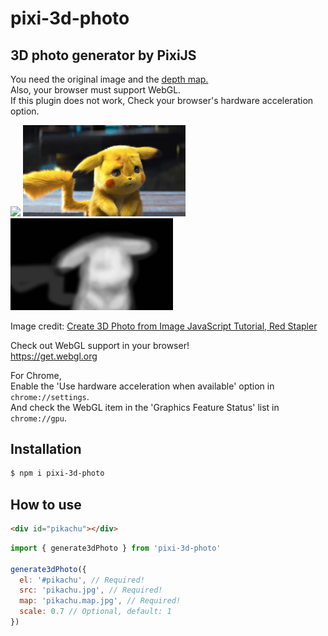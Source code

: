 # pixi-3d-photo
## 3D photo generator by PixiJS

You need the original image and the [depth map.](https://en.wikipedia.org/wiki/Depth_map) <br />
Also, your browser must support WebGL.<br />
If this plugin does not work, Check your browser's hardware acceleration option.

<img src="https://github.com/ParkYoungWoong/pixi-3d-photo/blob/master/assets/sample.gif" width="500" /> 

<img src="https://github.com/ParkYoungWoong/pixi-3d-photo/blob/master/assets/pikachu.jpg" width="260" />
<img src="https://github.com/ParkYoungWoong/pixi-3d-photo/blob/master/assets/pikachu.map.jpg" width="260" />

Image credit: [Create 3D Photo from Image JavaScript Tutorial, Red Stapler](https://redstapler.co/3d-photo-from-image-javascript-tutorial)

Check out WebGL support in your browser!<br />
https://get.webgl.org

For Chrome,<br />
Enable the 'Use hardware acceleration when available' option in `chrome://settings`.<br />
And check the WebGL item in the 'Graphics Feature Status' list in `chrome://gpu`.

## Installation

```bash
$ npm i pixi-3d-photo
```

## How to use

```html
<div id="pikachu"></div>
```

```js
import { generate3dPhoto } from 'pixi-3d-photo'

generate3dPhoto({
  el: '#pikachu', // Required!
  src: 'pikachu.jpg', // Required!
  map: 'pikachu.map.jpg', // Required!
  scale: 0.7 // Optional, default: 1 
})
```
